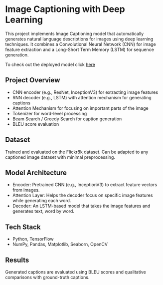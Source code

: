 # Image Captioning with Deep Learning

This project implements Image Captioning model that automatically generates natural language descriptions for images using deep learning techniques. It combines a Convolutional Neural Network (CNN) for image feature extraction and a Long-Short Term Memory (LSTM) for sequence generation.

To check out the deployed model click [here](https://image-captioning-gnpfrcat4blxekxkpaw4dq.streamlit.app/)


## Project Overview
* CNN encoder (e.g., ResNet, InceptionV3) for extracting image features
* RNN decoder (e.g., LSTM) with attention mechanism for generating captions
* Attention Mechanism for focusing on important parts of the image
* Tokenizer for word-level processing
* Beam Search / Greedy Search for caption generation
* BLEU score evaluation

## Dataset
Trained and evaluated on the Flickr8k dataset. Can be adapted to any captioned image dataset with minimal preprocessing.

## Model Architecture

* Encoder: Pretrained CNN (e.g., InceptionV3) to extract feature vectors from images.
* Attention Layer: Helps the decoder focus on specific image features while generating each word.
* Decoder: An LSTM-based model that takes the image features and generates text, word by word.

## Tech Stack
* Python, TensorFlow
* NumPy, Pandas, Matplotlib, Seaborn, OpenCV

## Results
Generated captions are evaluated using BLEU scores and qualitative comparisons with ground-truth captions.
